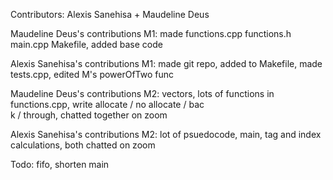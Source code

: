 Contributors: Alexis Sanehisa + Maudeline Deus

Maudeline Deus's contributions M1:
made functions.cpp functions.h main.cpp Makefile, added base code

Alexis Sanehisa's contributions M1:
made git repo, added to Makefile, made tests.cpp, edited M's powerOfTwo func

Maudeline Deus's contributions M2:
vectors, lots of functions in functions.cpp, write allocate / no allocate / bac\
k / through, chatted together on zoom

Alexis Sanehisa's contributions	M2:
lot of psuedocode, main, tag and index calculations, both chatted on zoom

Todo: fifo, shorten main
